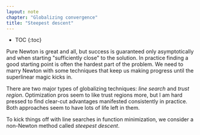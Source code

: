```yaml
---
layout: note
chapter: "Globalizing convergence"
title: "Steepest descent"
---
```

* TOC
{:toc}

Pure Newton is great and all, but success is guaranteed only asymptotically and when starting "sufficiently close" to the solution. In practice finding a good starting point is often the hardest part of the problem. We need to marry Newton with some techniques that keep us making progress until the superlinear magic kicks in.

There are two major types of globalizing techniques: *line search* and *trust region*. Optimization pros seem to like trust regions more, but I am hard pressed to find clear-cut advantages manifested consistently in practice. Both approaches seem to have lots of life left in them.

To kick things off with line searches in function minimization, we consider a non-Newton method called *steepest descent*. 